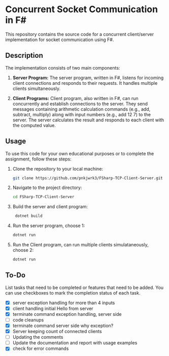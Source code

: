 # Concurrent Socket Communication in F#

This repository contains the source code for a concurrent client/server implementation for socket communication using F#.

## Description

The implementation consists of two main components:

1. **Server Program:** The server program, written in F#, listens for incoming client connections and responds to their requests. It handles multiple clients simultaneously.

2. **Client Programs:** Client program, also written in F#, can run concurrently and establish connections to the server. They send messages containing arithmetic calculation commands (e.g., add, subtract, multiply) along with input numbers (e.g., add 12 7) to the server. The server calculates the result and responds to each client with the computed value.

## Usage

To use this code for your own educational purposes or to complete the assignment, follow these steps:

1. Clone the repository to your local machine:

   ```bash
   git clone https://github.com/pnkjwrk3/FSharp-TCP-Client-Server.git
2. Navigate to the project directory:
   
   ```bash
   cd FSharp-TCP-Client-Server
3. Build the server and client program:
   
   ```bash
    dotnet build
4. Run the server program, choose 1:
   
   ```bash
   dotnet run
5. Run the Client program, can run multiple clients simulataneously, choose 2:

   ```bash
   dotnet run
## To-Do

List tasks that need to be completed or features that need to be added. You can use checkboxes to mark the completion status of each task.

- [X] server exception handling for more than 4 inputs
- [x] client handling initial Hello from server
- [X] terminate command exception handling, server side
- [ ] code cleanups
- [x] terminate command server side why exception?
- [x] Server keeping count of connected clients
- [ ] Updating the comments
- [ ] Update the documentation and report with usage examples
- [x] check for error commands